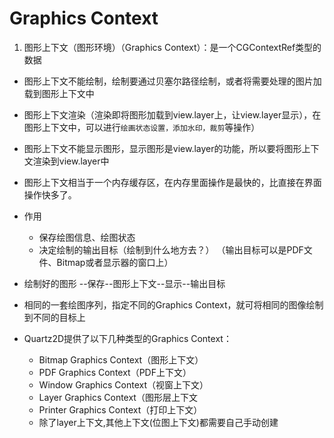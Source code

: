 # Graphics Context
1. 图形上下文（图形环境）（Graphics Context）：是一个CGContextRef类型的数据

- 图形上下文不能绘制，绘制要通过贝塞尔路径绘制，或者将需要处理的图片加载到图形上下文中

- 图形上下文渲染（渲染即将图形加载到view.layer上，让view.layer显示），在图形上下文中，可以进行`绘画状态设置，添加水印，裁剪`等操作）

- 图形上下文不能显示图形，显示图形是view.layer的功能，所以要将图形上下文渲染到view.layer中

- 图形上下文相当于一个内存缓存区，在内存里面操作是最快的，比直接在界面操作快多了。

- 作用
    - 保存绘图信息、绘图状态
    - 决定绘制的输出目标（绘制到什么地方去？）
    （输出目标可以是PDF文件、Bitmap或者显示器的窗口上）

- 绘制好的图形 --保存--图形上下文--显示--输出目标

- 相同的一套绘图序列，指定不同的Graphics Context，就可将相同的图像绘制到不同的目标上

- Quartz2D提供了以下几种类型的Graphics Context：
    - Bitmap Graphics Context（图形上下文）
    - PDF Graphics Context（PDF上下文）
    - Window Graphics Context（视窗上下文）
    - Layer Graphics Context（图形层上下文
    - Printer Graphics Context（打印上下文）
    - 除了layer上下文,其他上下文(位图上下文)都需要自己手动创建
